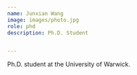 ```yaml
---
name: Junxian Wang
image: images/photo.jpg
role: phd
description: Ph.D. Student


---
```


Ph.D. student at the University of Warwick.
